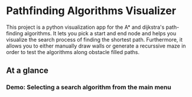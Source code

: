 # Pathfinding Algorithms Visualizer
This project is a python visualization app for the A* and dijkstra's path-finding algorithms. It lets you pick a start and end node and helps you visualize the search process of finding the shortest path. Furthermore, it allows you to either manually draw walls or generate a recurssive maze in order to test the algorithms along obstacle filled paths. 

## At a glance
### Demo: Selecting a search algorithm from the main menu